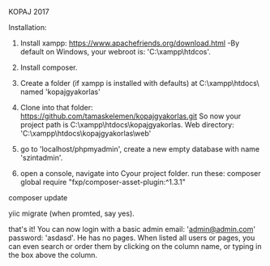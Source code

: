 KOPAJ 2017

Installation:
1. Install xampp: https://www.apachefriends.org/download.html
	-By default on Windows, your webroot is: 'C:\xampp\htdcos'. 

2. Install composer. 

3. Create a folder (if xampp is installed with defaults) at C:\xampp\htdocs\ named 'kopajgyakorlas'

4. Clone into that folder: https://github.com/tamaskelemen/kopajgyakorlas.git
So now your project path is C:\xampp\htdocs\kopajgyakorlas. Web directory: 'C:\xampp\htdocs\kopajgyakorlas\web'

5. go to 'localhost/phpmyadmin', create a new empty database with name 'szintadmin'.

6. open a console, navigate into Cyour project folder. run these:
composer global require "fxp/composer-asset-plugin:^1.3.1"

composer update

yiic migrate
(when promted, say yes). 

that's it!
You can now login with a basic admin email: 'admin@admin.com' password: 'asdasd'. 
He has no pages. 
When listed all users or pages, you can even search or order them by clicking on the column name, or typing in the box above the column.

	